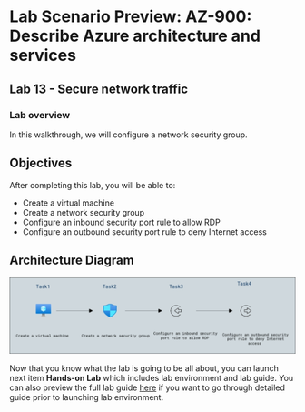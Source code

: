 # Lab Scenario Preview: AZ-900: Describe Azure architecture and services 

## Lab 13 - Secure network traffic

### Lab overview

In this walkthrough, we will configure a network security group.

## Objectives

After completing this lab, you will be able to:

- Create a virtual machine
- Create a network security group
- Configure an inbound security port rule to allow RDP
- Configure an outbound security port rule to deny Internet access

## Architecture Diagram

![](../images/az900lab13.png)

Now that you know what the lab is going to be all about, you can launch next item **Hands-on Lab** which includes lab environment and lab guide. You can also preview the full lab guide [here](https://experience.cloudlabs.ai/#/labguidepreview/c2ca98ba-74bc-4aee-8286-af700e4035d1
) if you want to go through detailed guide prior to launching lab environment.